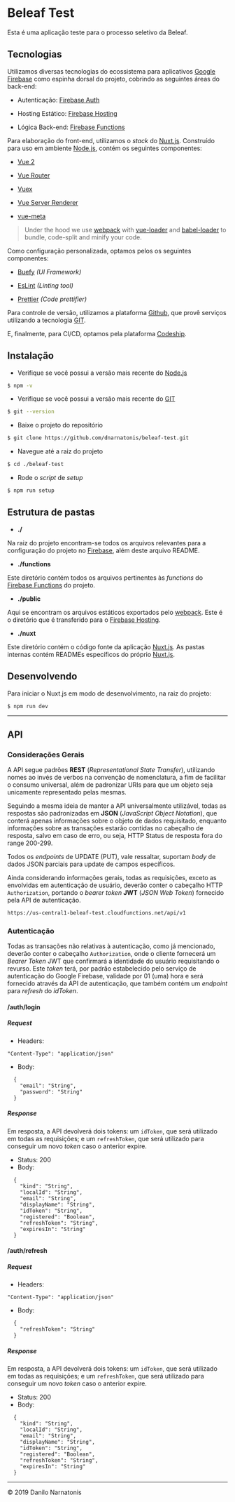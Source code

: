 # Beleaf Test

Esta é uma aplicação teste para o processo seletivo da Beleaf.

## Tecnologias

Utilizamos diversas tecnologias do ecossistema para aplicativos [Google Firebase](https://firebase.google.com/) como espinha dorsal do projeto, cobrindo as seguintes áreas do back-end:

- Autenticação: [Firebase Auth](https://firebase.google.com/products/auth/)

- Hosting Estático: [Firebase Hosting](https://firebase.google.com/products/hosting/)

- Lógica Back-end: [Firebase Functions](https://firebase.google.com/products/functions/)

Para elaboração do front-end, utilizamos o _stack_ do [Nuxt.js](https://nuxtjs.org/). Construído para uso em ambiente [Node.js](https://nodejs.org/), contém os seguintes componentes:

-  [Vue 2](https://vuejs.org/)

-  [Vue Router](https://router.vuejs.org/en/)

-  [Vuex](https://vuex.vuejs.org/en/)

-  [Vue Server Renderer](https://ssr.vuejs.org/en/)

-  [vue-meta](https://github.com/declandewet/vue-meta)

> Under the hood we use [webpack](https://github.com/webpack/webpack) with [vue-loader](https://github.com/vuejs/vue-loader) and [babel-loader](https://github.com/babel/babel-loader) to bundle, code-split and minify your code.

Como configuração personalizada, optamos pelos os seguintes componentes:

-  [Buefy](https://buefy.org/) _(UI Framework)_

-  [EsLint](https://eslint.org/) _(Linting tool)_

-  [Prettier](https://prettier.io/) _(Code prettifier)_

Para controle de versão, utilizamos a plataforma [Github](https://github.com/), que provê serviços utilizando a tecnologia [GIT](https://git-scm.com/).

E, finalmente, para CI/CD, optamos pela plataforma [Codeship](https://codeship.com/).


## Instalação

- Verifique se você possui a versão mais recente do [Node.js](https://nodejs.org/)

```bash
$ npm -v
```

- Verifique se você possui a versão mais recente do [GIT](https://git-scm.com/)

```bash
$ git --version
```

- Baixe o projeto do repositório

```bash
$ git clone https://github.com/dnarnatonis/beleaf-test.git
```

- Navegue até a raiz do projeto

```bash
$ cd ./beleaf-test
```

- Rode o _script_ de _setup_

```bash
$ npm run setup
```

## Estrutura de pastas

- __./__

Na raiz do projeto encontram-se todos os arquivos relevantes para a configuração do projeto no [Firebase](https://firebase.google.com/), além deste arquivo README.
	
- __./functions__

Este diretório contém todos os arquivos pertinentes às _functions_ do [Firebase Functions](https://firebase.google.com/products/functions/) do projeto.

- __./public__

Aqui se encontram os arquivos estáticos exportados pelo [webpack](https://github.com/webpack/webpack). Este é o diretório que é transferido para o [Firebase Hosting](https://firebase.google.com/products/hosting/).

- __./nuxt__

Este diretório contém o código fonte da aplicação [Nuxt.js](https://nuxtjs.org/). As pastas internas contém READMEs específicos do próprio [Nuxt.js](https://nuxtjs.org/).

## Desenvolvendo

Para iniciar o Nuxt.js em modo de desenvolvimento, na raiz do projeto:
``` bash
$ npm run dev
```

---
## API

### Considerações Gerais

A API segue padrões __REST__ (_Representational State Transfer_), utilizando nomes ao invés de verbos na convenção de nomenclatura, a fim de facilitar o consumo universal, além de padronizar URIs para que um objeto seja unicamente representado pelas mesmas.

Seguindo a mesma ideia de manter a API universalmente utilizável, todas as respostas são padronizadas em __JSON__ (_JavaScript Object Notation_), que conterá apenas informações sobre o objeto de dados requisitado, enquanto informações sobre as transações estarão contidas no cabeçalho de resposta, salvo em caso de erro, ou seja, HTTP Status de resposta fora do range 200-299.

Todos os _endpoints_ de UPDATE (PUT), vale ressaltar, suportam _body_ de dados JSON parciais para update de campos específicos.

Ainda considerando informações gerais, todas as requisições, exceto as envolvidas em autenticação de usuário, deverão conter o cabeçalho HTTP `Authorization`, portando o _bearer token_ __JWT__ (_JSON Web Token_) fornecido pela API de autenticação.

``` bash
https://us-central1-beleaf-test.cloudfunctions.net/api/v1
```

### Autenticação

Todas as transações não relativas à autenticação, como já mencionado, deverão conter o cabeçalho `Authorization`, onde o cliente fornecerá um _Bearer Token_ JWT que confirmará a identidade do usuário requisitando o revurso. Este _token_ terá, por padrão estabelecido pelo serviço de autenticação do Google Firebase, validade por 01 (uma) hora e será fornecido através da API de autenticação, que também contém um _endpoint_ para _refresh_ do _idToken_.

#### /auth/login

##### Request

- Headers:
```
"Content-Type": "application/json"
```

- Body:
```
  {
    "email": "String",
    "password": "String"
  }
```

##### Response

Em resposta, a API devolverá dois tokens: um `idToken`, que será utilizado em todas as requisições; e um `refreshToken`, que será utilizado para conseguir um novo _token_ caso o anterior expire.

- Status: 200
- Body:
```
  {
    "kind": "String",
    "localId": "String",
    "email": "String",
    "displayName": "String",
    "idToken": "String",
    "registered": "Boolean",
    "refreshToken": "String",
    "expiresIn": "String"
  }
```

#### /auth/refresh

##### Request

- Headers:
```
"Content-Type": "application/json"
```

- Body:
```
  {
    "refreshToken": "String"
  }
```

##### Response

Em resposta, a API devolverá dois tokens: um `idToken`, que será utilizado em todas as requisições; e um `refreshToken`, que será utilizado para conseguir um novo _token_ caso o anterior expire.

- Status: 200
- Body:
```
  {
    "kind": "String",
    "localId": "String",
    "email": "String",
    "displayName": "String",
    "idToken": "String",
    "registered": "Boolean",
    "refreshToken": "String",
    "expiresIn": "String"
  }
```

---
© 2019 Danilo Narnatonis